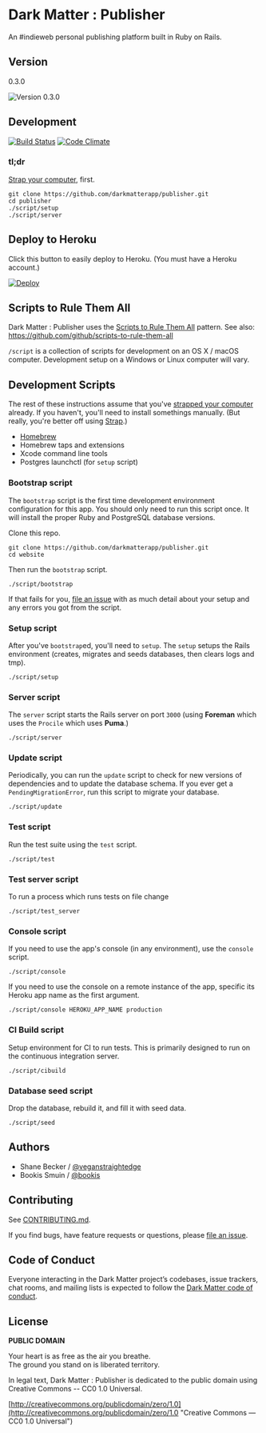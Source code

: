# Dark Matter : Publisher

An #indieweb personal publishing platform built in Ruby on Rails.

## Version

0.3.0

![Version 0.3.0](https://img.shields.io/badge/VERSION-0.3.0-green.svg)


## Development

[![Build Status](https://travis-ci.org/darkmatterapp/publisher.svg?branch=master)](https://travis-ci.org/darkmatterapp/publisher)
[![Code Climate](https://codeclimate.com/github/darkmatterapp/publisher/badges/gpa.svg)](https://codeclimate.com/github/darkmatterapp/publisher)

### tl;dr

[Strap your computer](https://macos-strap.herokuapp.com), first.

```
git clone https://github.com/darkmatterapp/publisher.git
cd publisher
./script/setup
./script/server
```


## Deploy to Heroku

Click this button to easily deploy to Heroku. (You must have a Heroku account.)

[![Deploy](https://www.herokucdn.com/deploy/button.png)](https://heroku.com/deploy)


## Scripts to Rule Them All

Dark Matter : Publisher uses the [Scripts to Rule Them All](https://githubengineering.com/scripts-to-rule-them-all) pattern.
See also: https://github.com/github/scripts-to-rule-them-all

`/script` is a collection of scripts for development on an OS X / macOS computer.
Development setup on a Windows or Linux computer will vary.

## Development Scripts

The rest of these instructions assume that you've [strapped your computer](https://macos-strap.herokuapp.com) already. If you haven't, you'll need to install somethings manually. (But really, you're better off using [Strap](https://osx-strap.herokuapp.com).)

- [Homebrew](https://brew.sh)
- Homebrew taps and extensions
- Xcode command line tools
- Postgres launchctl (for `setup` script)

### Bootstrap script

The `bootstrap` script is the first time development environment configuration for this app.
You should only need to run this script once.
It will install the proper Ruby and PostgreSQL database versions.

Clone this repo.

```
git clone https://github.com/darkmatterapp/publisher.git
cd website
```

Then run the `bootstrap` script.

```
./script/bootstrap
```

If that fails for you, [file an issue](https://github.com/darkmatterapp/publisher/issues)
with as much detail about your setup and any errors you got from the script.

### Setup script

After you've `bootstrap`ed, you'll need to `setup`.
The `setup` setups the Rails environment (creates, migrates and seeds databases, then clears logs and tmp).

```
./script/setup
```

### Server script

The `server` script starts the Rails server on port `3000`
(using **Foreman** which uses the `Procile` which uses **Puma**.)

```
./script/server
```

### Update script

Periodically, you can run the `update` script to check for new versions of dependencies and to update the database schema. If you ever get a `PendingMigrationError`, run this script to migrate your database.

```
./script/update
```

### Test script

Run the test suite using the `test` script.

```
./script/test
```

### Test server script

To run a process which runs tests on file change

```
./script/test_server
```

### Console script

If you need to use the app's console (in any environment), use the `console` script.

```
./script/console
```

If you need to use the console on a remote instance of the app, specific its Heroku app name as the first argument.

```
./script/console HEROKU_APP_NAME production
```

### CI Build script

Setup environment for CI to run tests. This is primarily designed to run on the continuous integration server.

```
./script/cibuild
```

### Database seed script

Drop the database, rebuild it, and fill it with seed data.

```
./script/seed
```


## Authors

- Shane Becker / [@veganstraightedge](https://github.com/veganstraightedge)
- Bookis Smuin / [@bookis](https://github.com/bookis)


## Contributing

See [CONTRIBUTING.md](https://github.com/darkmatterapp/publisher/blob/master/CONTRIBUTING.md).

If you find bugs, have feature requests or questions, please
[file an issue](https://github.com/darkmatterapp/publisher/issues).

## Code of Conduct

Everyone interacting in the Dark Matter project’s codebases, issue trackers, chat rooms, and mailing lists is expected to follow the
[Dark Matter code of conduct](https://github.com/darkmatterapp/publisher/blob/master/CODE_OF_CONDUCT.md).


## License

**PUBLIC DOMAIN**

Your heart is as free as the air you breathe. <br>
The ground you stand on is liberated territory.

In legal text, Dark Matter : Publisher is dedicated to the public domain
using Creative Commons -- CC0 1.0 Universal.

[http://creativecommons.org/publicdomain/zero/1.0](http://creativecommons.org/publicdomain/zero/1.0 "Creative Commons &mdash; CC0 1.0 Universal")


